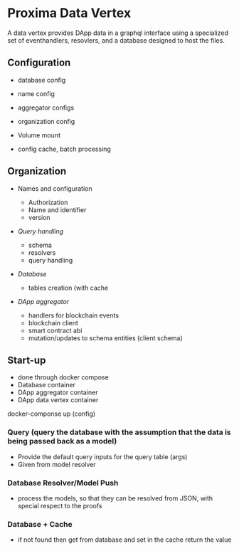 # Proxima Data Vertex

A data vertex provides DApp data in a graphql interface using a specialized set of eventhandlers, resovlers, and a database designed to host the files.

## Configuration
- database config
- name config
- aggregator configs
- organization config

- Volume mount
- config cache, batch processing

## Organization
- Names and configuration
  - Authorization
  - Name and identifier
  - version
- *Query handling*
  - schema
  - resolvers
  - query handling
- *Database*
  - tables creation (with cache


- *DApp aggregator*
  - handlers for blockchain events
  - blockchain client
  - smart contract abi
  - mutation/updates to schema entities (client schema)


## Start-up
- done through docker  compose
- Database container
- DApp aggregator container
- DApp data vertex container


docker-componse up (config)




### Query (query the database with the assumption that the data is being passed back as a model)
- Provide the default query inputs for the query table (args)
- Given from model resolver

### Database Resolver/Model Push
- process the models, so that they can be resolved from JSON, with special respect to the proofs

### Database + Cache
- if not found then get from database and set in the cache
return the value
